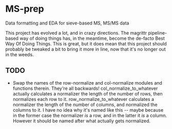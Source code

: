 # MS-prep
Data formatting and EDA for sieve-based MS, MS/MS data

This project has evolved a lot, and in crazy directions. The magrittr pipeline-based way of doing things has, in the meantime, become the de-facto Best Way Of Doing Things.
This is great, but it does mean that this project should probably be tweaked a bit to bring it more in line, now that it's no longer out in the weeds.

## TODO

* Swap the names of the row-normalize and col-normalize modules and functions therein. They're all backwards! col\_normalize\_to\_whatever actually calculates a normalizer the length of the number of rows, then normalizes each row to it. row\_normalize\_to\_whatever calculates a normalizer the length of the number of columns, and normalized the columns to it. I have no idea why it's named like this -- maybe because in the former case the normalizer *is* a row, and in the latter it *is* a column. However it should be named after what actually gets normalized.
